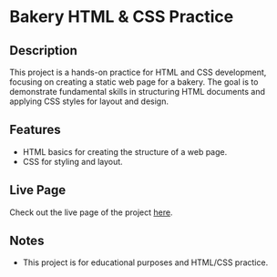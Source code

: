 # Bakery HTML & CSS Practice

## Description

This project is a hands-on practice for HTML and CSS development, focusing on creating a static web page for a bakery. The goal is to demonstrate fundamental skills in structuring HTML documents and applying CSS styles for layout and design.

## Features

- HTML basics for creating the structure of a web page.
- CSS for styling and layout.

## Live Page

Check out the live page of the project [here](https://alaakholif.github.io/Daniels-Website/). 

## Notes

- This project is for educational purposes and HTML/CSS practice.

